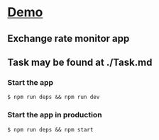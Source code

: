 # [Demo](https://currencies.ponasasilas.com)

## Exchange rate monitor app

## Task may be found at ./Task.md
### Start the app
```
$ npm run deps && npm run dev
```
### Start the app in production
```
$ npm run deps && npm start
```
